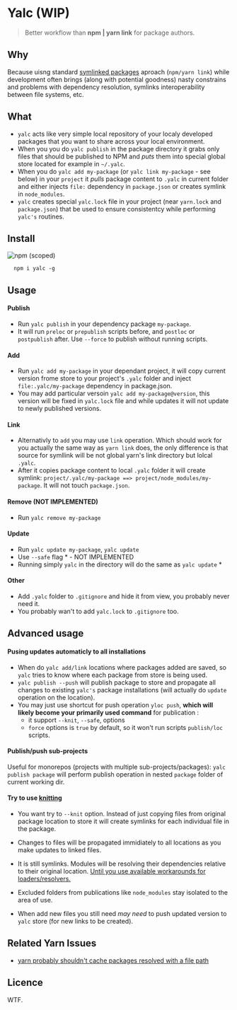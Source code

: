 # Yalc  (WIP)

> Better workflow than **npm | yarn link** for package authors.

## Why

Because uisng standard [symlinked packages](https://docs.npmjs.com/cli/link) aproach (`npm/yarn link`) while development often brings (along with potential goodness) nasty constrains and problems with dependency resolution, symlinks interoperability between file systems, etc.

## What

- `yalc` acts like very simple local repository of your localy developed packages that you want to share across your local environment. 
- When you  you do `yalc publish` in the package directory it grabs only files that should be published to NPM and *puts* them into special global store located for example in  `~/.yalc`. 
- When you do `yalc add my-package` (or `yalc link my-package` - see below) in your `project` it *pulls* package content to `.yalc` in current folder and either injects `file:` dependency in `package.json` or creates symlink in `node_modules`.
-  `yalc` creates special `yalc.lock` file in your project (near `yarn.lock` and `package.json`) that be used to ensure consistentcy while performing `yalc's` routines.

## Install

![npm (scoped)](https://img.shields.io/npm/v/yalc.svg?maxAge=86400)

```
  npm i yalc -g
```


## Usage 

#### Publish
- Run `yalc publish` in your dependency package `my-package`. 
- It will run `preloc` or `prepublish` scripts before, and `postloc` or `postpublish` after. Use `--force` to publish without running scripts.

#### Add
- Run `yalc add my-package` in your dependant project, 
it will copy current version frome store to your project's `.yalc` folder and inject `file:.yalc/my-package` dependency in package.json.
- You may add particular versoin `yalc add my-package@version`, this version will be fixed in `yalc.lock` file and while updates it will not update to newly published versions.

#### Link
- Alternativly to `add` you may use `link` operation. Which should work for you actually the same way as `yarn link` does, the only difference is that source for symllink will be not global yarn's link directory but lolcal `.yalc`. 
- After it copies package content to local `.yalc` folder it will create symlink:
`project/.yalc/my-package ==> project/node_modules/my-package`. It will not touch `package.json`.

#### Remove (NOT IMPLEMENTED)
 - Run `yalc remove my-package`

#### Update
  - Run `yalc update my-package`, `yalc update`  
  - Use `--safe` flag * - NOT IMPLEMENTED
  - Running simply `yalc` in the directory will do the same as `yalc update` *
#### Other

- Add `.yalc` folder to `.gitignore` and hide it from view, you probably never need it.
- You probably wan't to add `yalc.lock` to `.gitignore` too.

## Advanced usage

#### Pusing updates automaticly to all installations

- When do `yalc add/link` locations where packages added are saved, 
so `yalc` tries to know where each package from store is being used.
- `yalc publish --push` will publish package to store and propagate all changes to existing `yalc's` package installations (will actually do `update` operation on the location).
- You may just use shortcut for push operation `yloc push`, **which will likely become your primarily used command** for publication :
  - it support `--knit`, `--safe`, options
  - `force` options is `true` by default, so it won't run scripts `publish/loc` scripts.

#### Publish/push sub-projects

Useful for monorepos (projects with multiple sub-projects/packages): `yalc publish package` will perform publish operation in nested `package` folder of current working dir.

#### Try to use [knitting](https://github.com/yarnpkg/rfcs/blob/master/text/0000-yarn-knit.md)

- You want try to `--knit` option. Instead of just copying files from original package location to store it will create symlinks for each individual file in the package.
  
- Changes to files will be propagated immidiately to all locations as you make updates to linked files.

- It is still symlinks. Modules will be resolving their dependencies relative to their original location. [Until you use available workarounds for loaders/resolvers.](https://nodejs.org/api/cli.html#cli_preserve_symlinks)

- Excluded folders from publications like `node_modules` stay isolated to the area of use.

- When add new files you still need *may need* to push updated version to `yalc` store (for new links to be created).


## Related Yarn Issues

- [yarn probably shouldn't cache packages resolved with a file path](https://github.com/yarnpkg/yarn/issues/2165)


## Licence

WTF.